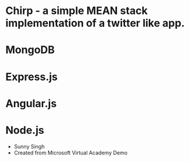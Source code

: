 # Chirp - a simple MEAN stack implementation of a twitter like app.

# MongoDB
# Express.js
# Angular.js
# Node.js





* Sunny Singh
* Created from Microsoft Virtual Academy Demo